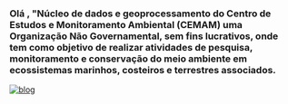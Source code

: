 ### Olá , "Núcleo de dados e geoprocessamento do Centro de  Estudos e Monitoramento Ambiental (CEMAM) uma Organização Não Governamental, sem fins lucrativos,  onde tem como objetivo de realizar atividades de pesquisa, monitoramento e conservação do meio ambiente em ecossistemas marinhos, costeiros e terrestres associados. 


[![blog](https://img.shields.io/website-up-down-green-red/http/monip.org.svg)](ttps://img.shields.io/website-up-down-green-red/http/monip.org.svg)



